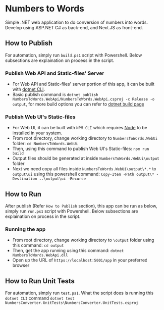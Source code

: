# Numbers to Words

Simple .NET web application to do conversion of numbers into words. Develop using ASP.NET C# as back-end, and Next.JS as front-end.

## How to Publish

For automation, simply run `build.ps1` script with Powershell. Below subsections are explaination on process in the script.

### Publish Web API and Static-files' Server

- For Web API and Static-files' server portion of this app, it can be built with [dotnet CLI](https://learn.microsoft.com/en-us/dotnet/core/tools/).
- Basic publish command is `dotnet publish NumbersToWords.WebApi/NumbersToWords.WebApi.csproj -c Release -o output`, for more build options you can refer to [dotnet build page](https://learn.microsoft.com/en-us/dotnet/core/tools/dotnet-build)

### Publish Web UI's Static-files

- For Web UI, it can be built with `NPM CLI` which requires [Node](https://nodejs.org/) to be installed in your system.
- From root directory, change working directory to `NumbersToWords.WebUi` folder: `cd NumbersToWords.WebUi`
- Then, using this command to publish Web UI's Static-files: `npm run build`
- Output files should be generated at inside `NumbersToWords.WebUi\output` folder
- Next we need copy all files inside `NumbersToWords.WebUi\output\*.*` to `output\ui` using this powershell command: `Copy-Item -Path output\* -Destination ..\output\ui -Recurse`

## How to Run

After publish (Refer `How to Publish` section), this app can be run as below, simply run `run.ps1` script with Powershell. Below subsections are explaination on process in the script.

### Running the app

- From root directory, change working directory to `\output` folder using this command: `cd output`
- Then, get the app running using this command: `dotnet NumbersToWords.WebApi.dll`
- Open up the URL of `https://localhost:5001/app` in your preferred browser

## How to Run Unit Tests

For automation, simply run `test.ps1`. What the script does is running this `dotnet CLI` command `dotnet test NumbersConverter.UnitTests\NumbersConverter.UnitTests.csproj`
